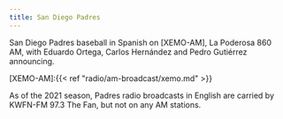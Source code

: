 ```yaml
---
title: San Diego Padres
---
```

San Diego Padres baseball in Spanish
on [XEMO-AM], La Poderosa 860 AM,
with Eduardo Ortega, Carlos Hernández and Pedro Gutiérrez announcing.

[XEMO-AM]:{{< ref "radio/am-broadcast/xemo.md" >}}

As of the 2021 season, Padres radio broadcasts in English are carried by KWFN-FM 97.3 The Fan,
but not on any AM stations.
